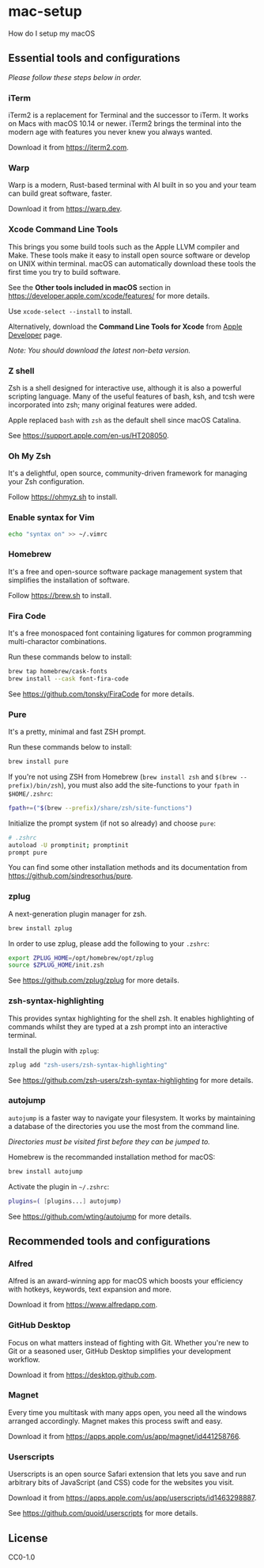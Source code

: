 # mac-setup

How do I setup my macOS

## Essential tools and configurations

_Please follow these steps below in order._

### iTerm

iTerm2 is a replacement for Terminal and the successor to iTerm. It works on Macs with macOS 10.14 or newer. iTerm2 brings the terminal into the modern age with features you never knew you always wanted.

Download it from https://iterm2.com.

### Warp

Warp is a modern, Rust-based terminal with AI built in so you and your team can build great software, faster.

Download it from https://warp.dev.

### Xcode Command Line Tools

This brings you some build tools such as the Apple LLVM compiler and Make. These tools make it easy to install open source software or develop on UNIX within terminal. macOS can automatically download these tools the first time you try to build software.

See the **Other tools included in macOS** section in https://developer.apple.com/xcode/features/ for more details.

Use `xcode-select --install` to install.

Alternatively, download the **Command Line Tools for Xcode** from [Apple Developer](https://developer.apple.com/download/all/) page.

_Note: You should download the latest non-beta version._

### Z shell

Zsh is a shell designed for interactive use, although it is also a powerful scripting language. Many of the useful features of bash, ksh, and tcsh were incorporated into zsh; many original features were added.

Apple replaced `bash` with `zsh` as the default shell since macOS Catalina.

See https://support.apple.com/en-us/HT208050.

### Oh My Zsh

It's a delightful, open source, community-driven framework for managing your Zsh configuration.

Follow https://ohmyz.sh to install.

### Enable syntax for Vim

```sh
echo "syntax on" >> ~/.vimrc
```

### Homebrew

It's a free and open-source software package management system that simplifies the installation of software.

Follow https://brew.sh to install.

### Fira Code

It's a free monospaced font containing ligatures for common programming multi-charactor combinations.

Run these commands below to install:

```sh
brew tap homebrew/cask-fonts
brew install --cask font-fira-code
```

See https://github.com/tonsky/FiraCode for more details.

### Pure

It's a pretty, minimal and fast ZSH prompt.

Run these commands below to install:

```sh
brew install pure
```

If you're not using ZSH from Homebrew (`brew install zsh` and `$(brew --prefix)/bin/zsh`), you must also add the site-functions to your `fpath` in `$HOME/.zshrc`:

```sh
fpath+=("$(brew --prefix)/share/zsh/site-functions")
```

Initialize the prompt system (if not so already) and choose `pure`:

```sh
# .zshrc
autoload -U promptinit; promptinit
prompt pure
```

You can find some other installation methods and its documentation from https://github.com/sindresorhus/pure.
### zplug

A next-generation plugin manager for zsh.

```sh
brew install zplug
```

In order to use zplug, please add the following to your `.zshrc`:

```sh
export ZPLUG_HOME=/opt/homebrew/opt/zplug
source $ZPLUG_HOME/init.zsh
```

See https://github.com/zplug/zplug for more details.

### zsh-syntax-highlighting

This provides syntax highlighting for the shell zsh. It enables highlighting of commands whilst they are typed at a zsh prompt into an interactive terminal.

Install the plugin with `zplug`:

```sh
zplug add "zsh-users/zsh-syntax-highlighting"
```

See https://github.com/zsh-users/zsh-syntax-highlighting for more details.

### autojump

`autojump` is a faster way to navigate your filesystem. It works by maintaining a database of the directories you use the most from the command line.

_Directories must be visited first before they can be jumped to._

Homebrew is the recommanded installation method for macOS:

```sh
brew install autojump
```

Activate the plugin in `~/.zshrc`:

```sh
plugins=( [plugins...] autojump)
```

See https://github.com/wting/autojump for more details.

## Recommended tools and configurations

### Alfred

Alfred is an award-winning app for macOS which boosts your efficiency with hotkeys, keywords, text expansion and more.

Download it from https://www.alfredapp.com.

### GitHub Desktop

Focus on what matters instead of fighting with Git. Whether you're new to Git or a seasoned user, GitHub Desktop simplifies your development workflow.

Download it from https://desktop.github.com.

### Magnet

Every time you multitask with many apps open, you need all the windows arranged accordingly. Magnet makes this process swift and easy.

Download it from https://apps.apple.com/us/app/magnet/id441258766.

### Userscripts

Userscripts is an open source Safari extension that lets you save and run arbitrary bits of JavaScript (and CSS) code for the websites you visit.

Download it from https://apps.apple.com/us/app/userscripts/id1463298887.

See https://github.com/quoid/userscripts for more details.

## License

CC0-1.0
